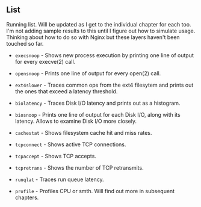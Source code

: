 ## List
Running list. Will be updated as I get to the individual chapter for each too.
I'm not adding sample results to this until I figure out how to simulate usage. Thinking about how to do so with Nginx but these layers haven't been touched so far.

- `execsnoop` - Shows new process execution by printing one line of output for every execve(2) call.

- `opensnoop` - Prints one line of output for every open(2) call.

- `ext4slower` - Traces common ops from the ext4 filesytem and prints out the ones that exceed a latency threshold.

- `biolatency` - Traces Disk I/O latency and prints out as a histogram.

- `biosnoop` - Prints one line of output for each Disk I/O, along with its latency. Allows to examine Disk I/O more closely.

- `cachestat` - Shows filesystem cache hit and miss rates.

- `tcpconnect` - Shows active TCP connections.

- `tcpaccept` - Shows TCP accepts.

- `tcpretrans` - Shows the number of TCP retransmits.

- `runqlat` - Traces run queue latency.

- `profile` - Profiles CPU or smth. Will find out more in subsequent chapters.